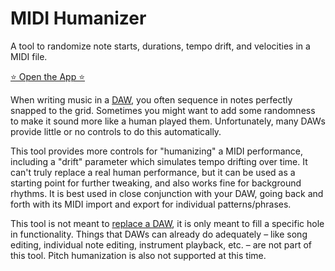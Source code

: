# MIDI Humanizer

A tool to randomize note starts, durations, tempo drift, and velocities in a MIDI file.

[⭐️ Open the App ⭐️](https://vincerubinetti.github.io/midi-humanizer/)

When writing music in a [DAW](https://en.wikipedia.org/wiki/Digital_audio_workstation), you often sequence in notes perfectly snapped to the grid.
Sometimes you might want to add some randomness to make it sound more like a human played them.
Unfortunately, many DAWs provide little or no controls to do this automatically.

This tool provides more controls for "humanizing" a MIDI performance, including a "drift" parameter which simulates tempo drifting over time.
It can't truly replace a real human performance, but it can be used as a starting point for further tweaking, and also works fine for background rhythms.
It is best used in close conjunction with your DAW, going back and forth with its MIDI import and export for individual patterns/phrases.

This tool is not meant to [replace a DAW](https://en.wikipedia.org/wiki/Inner-platform_effect), it is only meant to fill a specific hole in functionality.
Things that DAWs can already do adequately – like song editing, individual note editing, instrument playback, etc. – are not part of this tool.
Pitch humanization is also not supported at this time.
